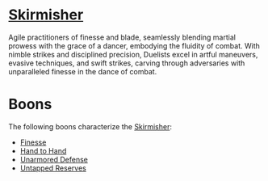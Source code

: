# [Skirmisher](Skirmisher.md)
Agile practitioners of finesse and blade, seamlessly blending martial prowess with the grace of a dancer, embodying the fluidity of combat. With nimble strikes and disciplined precision, Duelists excel in artful maneuvers, evasive techniques, and swift strikes, carving through adversaries with unparalleled finesse in the dance of combat.

# Boons
The following boons characterize the [Skirmisher](Skirmisher.md):

- [Finesse](../Boons/Finesse.md)
- [Hand to Hand](../Boons/Hand%20to%20Hand.md)
- [Unarmored Defense](../Boons/Unarmored%20Defense.md)
- [Untapped Reserves](../Boons/Untapped%20Reserves.md)
